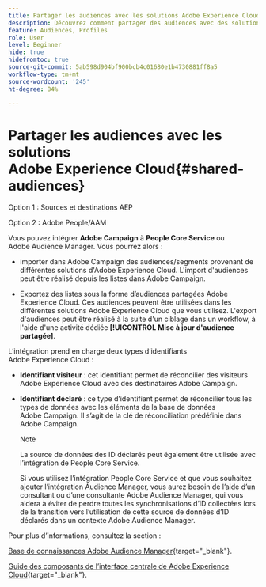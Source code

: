 ```yaml
---
title: Partager les audiences avec les solutions Adobe Experience Cloud
description: Découvrez comment partager des audiences avec des solutions Adobe Experience Cloud
feature: Audiences, Profiles
role: User
level: Beginner
hide: true
hidefromtoc: true
source-git-commit: 5ab598d904bf900bcb4c01680e1b4730881ff8a5
workflow-type: tm+mt
source-wordcount: '245'
ht-degree: 84%

---
```


# Partager les audiences avec les solutions Adobe Experience Cloud{#shared-audiences}

Option 1 : Sources et destinations AEP

Option 2 : Adobe People/AAM

Vous pouvez intégrer **Adobe Campaign** à **People Core Service** ou Adobe Audience Manager. Vous pourrez alors :

* importer dans Adobe Campaign des audiences/segments provenant de différentes solutions d&#39;Adobe Experience Cloud. L&#39;import d&#39;audiences peut être réalisé depuis les listes dans Adobe Campaign.

* Exportez des listes sous la forme d’audiences partagées Adobe Experience Cloud. Ces audiences peuvent être utilisées dans les différentes solutions Adobe Experience Cloud que vous utilisez. L&#39;export d&#39;audiences peut être réalisé à la suite d&#39;un ciblage dans un workflow, à l&#39;aide d&#39;une activité dédiée **[!UICONTROL Mise à jour d&#39;audience partagée]**.

L’intégration prend en charge deux types d’identifiants Adobe Experience Cloud :

* **Identifiant visiteur** : cet identifiant permet de réconcilier des visiteurs Adobe Experience Cloud avec des destinataires Adobe Campaign.
* **Identifiant déclaré** : ce type d’identifiant permet de réconcilier tous les types de données avec les éléments de la base de données Adobe Campaign. Il s’agit de la clé de réconciliation prédéfinie dans Adobe Campaign.

  >[!NOTE]
  >
  > La source de données des ID déclarés peut également être utilisée avec l’intégration de People Core Service.
  >
  >Si vous utilisez l’intégration People Core Service et que vous souhaitez ajouter l’intégration Audience Manager, vous aurez besoin de l’aide d’un consultant ou d’une consultante Adobe Audience Manager, qui vous aidera à éviter de perdre toutes les synchronisations d’ID collectées lors de la transition vers l’utilisation de cette source de données d’ID déclarés dans un contexte Adobe Audience Manager.

Pour plus d’informations, consultez la section :

[Base de connaissances Adobe Audience Manager](https://experienceleague.adobe.com/docs/experience-cloud-kcs/kbarticles/KA-16471.html?lang=fr){target="_blank"}.

[Guide des composants de l’interface centrale de Adobe Experience Cloud](https://experienceleague.adobe.com/docs/core-services/interface/services/audiences/audience-library.html?lang=fr){target="_blank"}.

